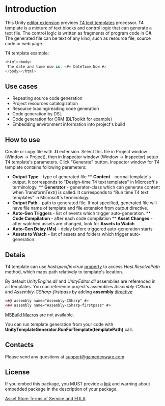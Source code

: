 ﻿# Introduction
This Unity [editor extension](https://www.assetstore.unity3d.com/#!/content/63294) provides [T4 text templates](https://msdn.microsoft.com/en-US/library/bb126445.aspx) processor. 
T4 template is a mixture of text blocks and control logic that can generate a text file. The control logic is written as fragments of program code in C#.
The generated file can be text of any kind, such as resource file, source code or web page.

T4 template example:
```csharp
<html><body>
 The date and time now is: <#= DateTime.Now #>
</body></html>
```

## Use cases
* Repeating source code generation
* Project resources catalogization
* Resource loading/reading code generation
* Code generation by DSL
* Code generation for ORM (BLToolkit for example)
* Embedding environment information into project's build
	
## How to use
Create or copy file with **.tt** extension. Select this file in Project window (Window -> Project), then in Inspector window (Window -> Inspector) setup T4 template's parameters. Click "Generate" button.
Inspector window for T4 template contains following parameters:
*	**Output Type** - type of generated file
**		**Content** - normal template's output. It corresponds to "Design-time T4 text templates" in Microsoft's terminology.
**		**Generator** - generator-class which can generate content when TransformText() is called. It corresponds to "Run time T4 text templates" in Microsoft's terminology.
*	**Output Path** - path to generated file. If not specified, generated file will have file name of template and file extension from *output* directive.
*	**Auto-Gen Triggers** - list of events which trigger auto-generation.
**		**Code Compilation** - after each code compilation
**		**Asset Changes** - after watched assets are changed, look for **Assets to Watch**
*	**Auto-Gen Delay (Ms)** - delay before triggered auto-generation starts
*	**Assets to Watch** - list of assets and folders which trigger auto-generation

## Detais
T4 template can use *hostspecific=true* [property](https://msdn.microsoft.com/en-us/library/bb126478.aspx#Anchor_4) to access *Host.ResolvePath* method, which maps path relatively to template's location.

By default *UnityEngine.dll* and *UnityEditor.dll* assemblies are referenced in all templates. 
You can reference project's assemblies *Assembly-CSharp* and *Assembly-CSharp-firstpass* by adding **assembly** [directive]((https://msdn.microsoft.com/en-us/library/bb126478.aspx#Anchor_3)):
```xml
<#@ assembly name="Assembly-CSharp" #>
<#@ assembly name="Assembly-CSharp-firstpass" #>
```

[MSBuild Macros](https://msdn.microsoft.com/en-US/library/c02as0cs.aspx) are not available.

You can run template generation from your code with **UnityTemplateGenerator.RunForTemplate(templatePath)** call.

## Contacts
Please send any questions at support@gamedevware.com

## License
If you embed this package, you MUST provide a [link](https://www.assetstore.unity3d.com/#!/content/63294) and warning about embedded package in the description of your package.

[Asset Store Terms of Service and EULA](LICENSE.md)